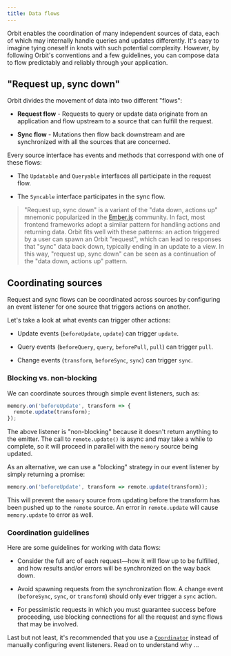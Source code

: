 ```yaml
---
title: Data flows
---
```


Orbit enables the coordination of many independent sources of data, each of
which may internally handle queries and updates differently. It's easy to
imagine tying oneself in knots with such potential complexity. However, by
following Orbit's conventions and a few guidelines, you can compose data to
flow predictably and reliably through your application.

## "Request up, sync down"

Orbit divides the movement of data into two different "flows":

- **Request flow** - Requests to query or update data originate from an
  application and flow upstream to a source that can fulfill the request.

- **Sync flow** - Mutations then flow back downstream and are synchronized
  with all the sources that are concerned.

Every source interface has events and methods that correspond with one of these
flows:

- The `Updatable` and `Queryable` interfaces all participate in the request
  flow.

- The `Syncable` interface participates in the sync flow.

> "Request up, sync down" is a variant of the "data down, actions up" mnemonic
> popularized in the [Ember.js](https://emberjs.com/) community. In fact, most
> frontend frameworks adopt a similar pattern for handling actions and returning
> data. Orbit fits well with these patterns: an action triggered by a user can
> spawn an Orbit "request", which can lead to responses that "sync" data back
> down, typically ending in an update to a view. In this way, "request up, sync
> down" can be seen as a continuation of the "data down, actions up" pattern.

## Coordinating sources

Request and sync flows can be coordinated across sources by configuring an event
listener for one source that triggers actions on another.

Let's take a look at what events can trigger other actions:

- Update events (`beforeUpdate`, `update`) can trigger `update`.

- Query events (`beforeQuery`, `query`, `beforePull`, `pull`) can trigger
  `pull`.

- Change events (`transform`, `beforeSync`, `sync`) can trigger `sync`.

### Blocking vs. non-blocking

We can coordinate sources through simple event listeners, such as:

```typescript
memory.on('beforeUpdate', transform => {
  remote.update(transform);
});
```

The above listener is "non-blocking" because it doesn't return anything to
the emitter. The call to `remote.update()` is async and may take a while to
complete, so it will proceed in parallel with the `memory` source being updated.

As an alternative, we can use a "blocking" strategy in our event listener by
simply returning a promise:

```typescript
memory.on('beforeUpdate', transform => remote.update(transform));
```

This will prevent the `memory` source from updating before the transform has
been pushed up to the `remote` source. An error in `remote.update` will cause
`memory.update` to error as well.

### Coordination guidelines

Here are some guidelines for working with data flows:

- Consider the full arc of each request—how it will flow up to be fulfilled,
  and how results and/or errors will be synchronized on the way back down.

- Avoid spawning requests from the synchronization flow. A change event
  (`beforeSync`, `sync`, or `transform`) should only ever trigger a `sync`
  action.

- For pessimistic requests in which you must guarantee success before
  proceeding, use blocking connections for all the request and
  sync flows that may be involved.

Last but not least, it's recommended that you use a
[`Coordinator`](./api/coordinator/classes/Coordinator.md) instead of manually
configuring event listeners. Read on to understand why ...
